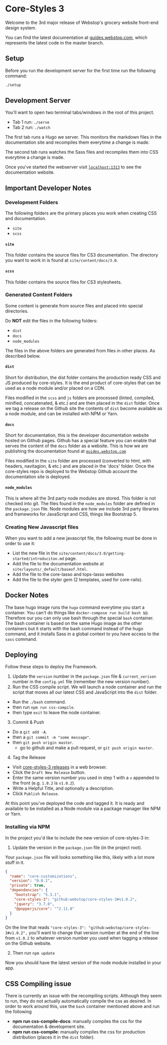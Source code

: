 # Core-Styles 3

Welcome to the 3rd major release of Webstop's grocery website front-end design system.

You can find the latest documentation at [guides.webstop.com](http://guides.webstop.com), 
which represents the latest code in the master branch.

## Setup

Before you run the development server for the first time run the following command:

```bash
./setup
```

## Development Server

You'll want to open two terminal tabs/windows in the root of this project.

- Tab 1 run: `./serve`
- Tab 2 run: `./watch`

The first tab runs a Hugo we server. This monitors the markdown files in the 
documentation site and recompiles them everytime a change is made. 

The second tab runs watches the Sass files and recompiles them into CSS everytime 
a change is made.

Once you've started the webserver visit [`localhost:1313`](http://localhost:1313/) 
to see the documentation website.

## Important Developer Notes

### Development Folders

The following folders are the primary places you work when creating CSS and documentation.

- `site`
- `scss`

#### `site`

This folder contains the source files for CS3 documentation. The directory you want to work in is 
found at `site/content/docs/3.0`.

#### `scss`

This folder contains the source files for CS3 stylesheets. 

### Generated Content Folders

Some content is generate from source files and placed into special directories.

Do **NOT** edit the files in the following folders:

- `dist`
- `docs`
- `node_modules`

The files in the above folders are generated from files in other places. As 
described below.

#### `dist`

Short for distribution, the dist folder contains the production ready CSS and JS 
produced by core-styles. It is the end product of core-styles that can be used 
as a node module and/or placed on a CDN. 

Files modified in the `scss` and `js` folders are processed (linted, compiled, 
minified, concatenated, & etc.) and are then placed in the `dist` folder. Once 
we tag a release on the Github site the contents of `dist` become available as 
a node module, and can be installed with NPM or Yarn.
  
#### `docs`

Short for documentation, this is the developer documentation website hosted on 
Github pages. Github has a special feature you can enable that serves the 
content of the `docs` folder as a website. This is how we are publishing the 
documentation found at [`guides.webstop.com`](https://guides.webstop.com)

Files modified in the `site` folder are processed (converted to html, with headers, 
navitagion, & etc.) and are placed in the 'docs' folder. Once the core-styles 
repo is deployed to the Webstop Github account the documentation site is deployed.

#### `node_modules`

This is where all the 3rd party node modules are stored. This folder is not 
checked into git. The files found in the `node_modules` folder are defined 
in the `package.json` file. Node modules are how we include 3rd party libraries 
and frameworks for JavaScript and CSS, things like Bootstrap 5.

### Creating New Javascript files

When you want to add a new javascript file, the following must be done in order to use it:

- List the new file in the `site/content/docs/3.0/getting-started/introduciton.md` page.
- Add the file to the documentation website at `site/layouts/_default/baseof.html`.
- Add the file to the core-lasso and tops-lasso websites
- Add the file to the styler gem (2 templates, used for core-rails).

## Docker Notes

The base hugo image runs the `hugo` command everytime you start a container. 
You can't do things like `docker-compose run build bash $@`.  Therefore our 
you can only use bash through the special `bash` container. The bash container 
is based on the same Hugo image as the other containers but it starts with the 
bash command instead of the hugo command, and it installs Sass in a global 
context to you have access to the `sass` command.

## Deploying

Follow these steps to deploy the Framework.

1. Update the `version` number in the `package.json` file & `current_verison` number in the `config.yml` file (remember the new version number).
2. Run the CSS compile script. We will launch a node container and run the script that moves all our latest CSS and JavaScript into the `dist` folder.
- Run the `./bash` command.
- then run `npm run css-compile`.
- then type `exit` to leave the node container.
3. Commit & Push
- Do a `git add -A`.
- then a `git commit -m "some message"`.
- then `git push origin master`.
  - go to github and make a pull request, or `git push origin master`.
4. Tag the Release
- Visit [core-styles-3 releases](https://github.com/Webstop/core-styles-3/releases) in a web browser.
- Click the `Draft New Release` button.
- Enter the same version number you used in step 1 with a `v` appended to the front (e.g. `1.0.2` is `v1.0.2`).
- Write a Helpful Title, and optionally a description.
- Click `Publish Release`.

At this point you've deployed the code and tagged it. It is ready and available
to be installed as a Node module via a package manager like NPM or Yarn.

### Installing via NPM

In the project you'd like to include the new version of core-styles-3 in:

1. Update the version in the `package.json` file (in the project root).

Your `package.json` file will looks something like this, likely with a lot more stuff in it.

```json
{
  "name": "core-customizations",
  "version": "0.0.1",
  "private": true,
  "dependencies": {
    "bootstrap": "5.3.1",
    "core-styles-3": "github:webstop/core-styles-3#v1.0.2",
    "jquery": "3.7.0",
    "@popperjs/core": "^2.11.8"
  }
}
```

On the line that reads `"core-styles-3": "github:webstop/core-styles-3#v1.0.2",`
you'll want to change that version number at the end of the line from `v1.0.2` to whatever version number you used
when tagging a release on the Github website.

2. Then run `npm update`

Now you should have the latest version of the node module installed in your app.

## CSS Compiling issue

There is currently an issue with the recompiling scripts. Although they seem to run, they do not actually automatically compile the css as desired. 
In order to work around this, use the `bash` container mentioned above and run the following

- **npm run css-compile-docs**: manually compiles the css for the documentation & development site.
- **npm run css-compile**: manually compiles the css for production distribution (places it in the `dist` folder).

